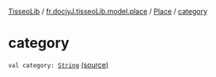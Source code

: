 [TisseoLib](../../index.md) / [fr.docjyJ.tisseoLib.model.place](../index.md) / [Place](index.md) / [category](./category.md)

# category

`val category: `[`String`](https://kotlinlang.org/api/latest/jvm/stdlib/kotlin/-string/index.html) [(source)](https://github.com/docjyj/tisseoLib/tree/master/src/main/kotlin/fr/docjyJ/tisseoLib/model/place/Place.kt#L10)